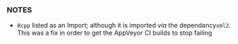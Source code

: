 ### NOTES

- `Rcpp` listed as an Import; although it is imported _via_ the dependancy`xml2`. This was a fix in order to get the AppVeyor CI builds to stop failing
